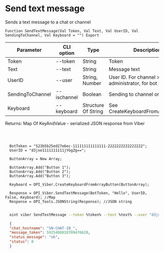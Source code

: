 ﻿---
sidebar_position: 1
---

# Send text message
 Sends a text message to a chat or channel



`Function SendTextMessage(Val Token, Val Text, Val UserID, Val SendingToChannel, Val Keyboard = "") Export`

  | Parameter | CLI option | Type | Description |
  |-|-|-|-|
  | Token | --token | String | Token |
  | Text | --text | String | Message text |
  | UserID | --user | String, Number | User ID. For channel > administrator, for bot > recipient |
  | SendingToChannel | --ischannel | Boolean | Sending to channel or bot chat |
  | Keyboard | --keyboard | Structure Of String | See CreateKeyboardFromArrayButton |

  
  Returns:  Map Of KeyAndValue - serialized JSON response from Viber

<br/>




```bsl title="Code example"
  
  BotToken = "523b5b25ed27e6ec-111111111111111-2222222222222222";
  UserID = "d3jxe1111111111jYGgZg==";
  
  ButtonArray = New Array;
  
  ButtonArray.Add("Button 1");
  ButtonArray.Add("Button 2");
  ButtonArray.Add("Button 3");
  
  Keyboard = OPI_Viber.CreateKeyboardFromArrayButton(ButtonArray);
  
  Response = OPI_Viber.SendTextMessage(BotToken, "Hello", UserID, False, Keyboard); //Map
  Response = OPI_Tools.JSONString(Response); //JSON string
```



```sh title="CLI command example"
    
  oint viber SendTextMessage --token %token% --text %text% --user "d3jxe1111111111jYGgZg" --ischannel %ischannel% --keyboard %keyboard%

```

```json title="Result"
  {
  "chat_hostname": "SN-CHAT-10_",
  "message_token": 5925400810709476620,
  "status_message": "ok",
  "status": 0
  }

```
